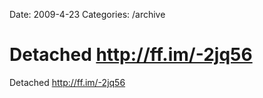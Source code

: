Date: 2009-4-23
Categories: /archive

# Detached http://ff.im/-2jq56

Detached <a href="http://ff.im/-2jq56" rel="nofollow">http://ff.im/-2jq56</a>
